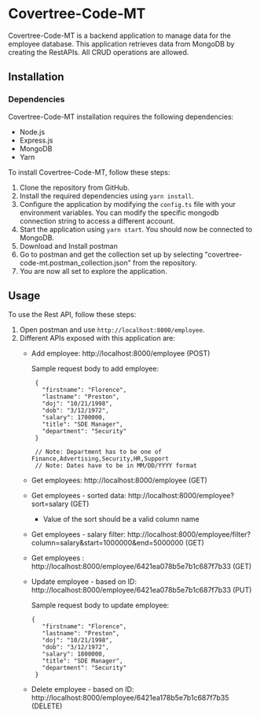 # Covertree-Code-MT

Covertree-Code-MT is a backend application to manage data for the employee database. This application retrieves data from MongoDB by creating the RestAPIs. All CRUD operations are allowed.


## Installation

### Dependencies

  Covertree-Code-MT installation requires the following dependencies:

  - Node.js
  - Express.js
  - MongoDB
  - Yarn

To install Covertree-Code-MT, follow these steps:

1. Clone the repository from GitHub.
2. Install the required dependencies using `yarn install`.
3. Configure the application by modifying the `config.ts` file with your environment variables. You can modify the specific mongodb connection string to access a different account.
4. Start the application using `yarn start`. You should now be connected to MongoDB.
5. Download and Install postman
6. Go to postman and get the collection set up by selecting "covertree-code-mt.postman_collection.json" from the repository.
7. You are now all set to explore the application.


## Usage

To use the Rest API, follow these steps:

1. Open postman and use `http://localhost:8000/employee`.
2. Different APIs exposed with this application are:
    - Add employee: http://localhost:8000/employee (POST)
 
      Sample request body to add employee:
      ```
       {
         "firstname": "Florence",
         "lastname": "Preston",
         "doj": "10/21/1998",
         "dob": "3/12/1972",
         "salary": 1700000,
         "title": "SDE Manager",
         "department": "Security"
       }
       
       // Note: Department has to be one of Finance,Advertising,Security,HR,Support
       // Note: Dates have to be in MM/DD/YYYY format
    - Get employees: http://localhost:8000/employee (GET)
    - Get employees - sorted data: http://localhost:8000/employee?sort=salary (GET) 
        - Value of the sort should be a valid column name
    - Get employees -  salary filter: http://localhost:8000/employee/filter?column=salary&start=1000000&end=5000000 (GET)
    - Get employees  : http://localhost:8000/employee/6421ea078b5e7b1c687f7b33 (GET)
    - Update employee - based on ID: http://localhost:8000/employee/6421ea078b5e7b1c687f7b33 (PUT)
    
      Sample request body to update employee:
      ```
      {
         "firstname": "Florence",
         "lastname": "Preston",
         "doj": "10/21/1998",
         "dob": "3/12/1972",
         "salary": 1800000,
         "title": "SDE Manager",
         "department": "Security"
       }
    - Delete employee - based on ID: http://localhost:8000/employee/6421ea178b5e7b1c687f7b35 (DELETE)
